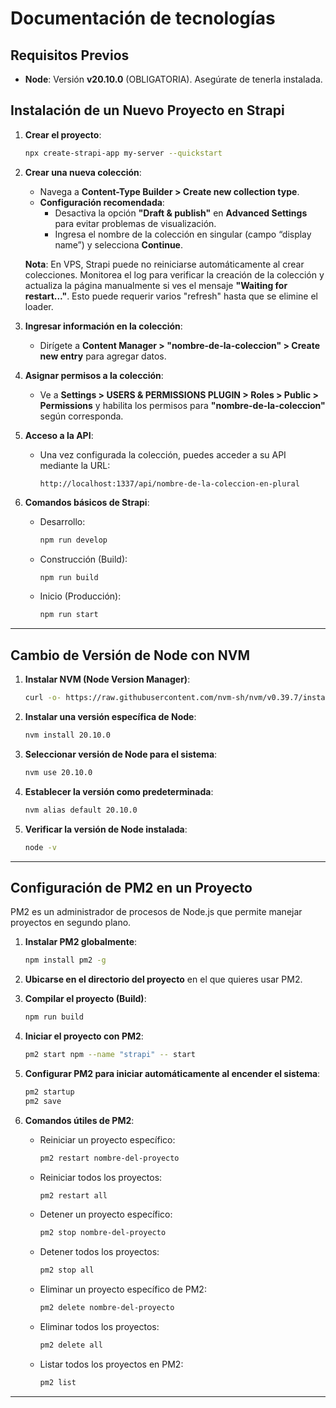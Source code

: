 
# Documentación de tecnologías

## Requisitos Previos
- **Node**: Versión **v20.10.0** (OBLIGATORIA). Asegúrate de tenerla instalada.

## Instalación de un Nuevo Proyecto en Strapi
1. **Crear el proyecto**:
   ```bash
   npx create-strapi-app my-server --quickstart
   ```
2. **Crear una nueva colección**:
   - Navega a **Content-Type Builder > Create new collection type**.
   - **Configuración recomendada**:
     - Desactiva la opción **"Draft & publish"** en **Advanced Settings** para evitar problemas de visualización.
     - Ingresa el nombre de la colección en singular (campo “display name”) y selecciona **Continue**.

   **Nota**: En VPS, Strapi puede no reiniciarse automáticamente al crear colecciones. Monitorea el log para verificar la creación de la colección y actualiza la página manualmente si ves el mensaje **"Waiting for restart..."**. Esto puede requerir varios "refresh" hasta que se elimine el loader.

3. **Ingresar información en la colección**:
   - Dirígete a **Content Manager > "nombre-de-la-coleccion" > Create new entry** para agregar datos.

4. **Asignar permisos a la colección**:
   - Ve a **Settings > USERS & PERMISSIONS PLUGIN > Roles > Public > Permissions** y habilita los permisos para **"nombre-de-la-coleccion"** según corresponda.

5. **Acceso a la API**:
   - Una vez configurada la colección, puedes acceder a su API mediante la URL:
     ```
     http://localhost:1337/api/nombre-de-la-coleccion-en-plural
     ```

6. **Comandos básicos de Strapi**:
   - Desarrollo:
     ```bash
     npm run develop
     ```
   - Construcción (Build):
     ```bash
     npm run build
     ```
   - Inicio (Producción):
     ```bash
     npm run start
     ```

---

## Cambio de Versión de Node con NVM
1. **Instalar NVM (Node Version Manager)**:
   ```bash
   curl -o- https://raw.githubusercontent.com/nvm-sh/nvm/v0.39.7/install.sh | bash
   ```
2. **Instalar una versión específica de Node**:
   ```bash
   nvm install 20.10.0
   ```
3. **Seleccionar versión de Node para el sistema**:
   ```bash
   nvm use 20.10.0
   ```
4. **Establecer la versión como predeterminada**:
   ```bash
   nvm alias default 20.10.0
   ```
5. **Verificar la versión de Node instalada**:
   ```bash
   node -v
   ```

---

## Configuración de PM2 en un Proyecto
PM2 es un administrador de procesos de Node.js que permite manejar proyectos en segundo plano.

1. **Instalar PM2 globalmente**:
   ```bash
   npm install pm2 -g
   ```
2. **Ubicarse en el directorio del proyecto** en el que quieres usar PM2.
3. **Compilar el proyecto (Build)**:
   ```bash
   npm run build
   ```
4. **Iniciar el proyecto con PM2**:
   ```bash
   pm2 start npm --name "strapi" -- start
   ```
5. **Configurar PM2 para iniciar automáticamente al encender el sistema**:
   ```bash
   pm2 startup
   pm2 save
   ```

6. **Comandos útiles de PM2**:
   - Reiniciar un proyecto específico:
     ```bash
     pm2 restart nombre-del-proyecto
     ```
   - Reiniciar todos los proyectos:
     ```bash
     pm2 restart all
     ```
   - Detener un proyecto específico:
     ```bash
     pm2 stop nombre-del-proyecto
     ```
   - Detener todos los proyectos:
     ```bash
     pm2 stop all
     ```
   - Eliminar un proyecto específico de PM2:
     ```bash
     pm2 delete nombre-del-proyecto
     ```
   - Eliminar todos los proyectos:
     ```bash
     pm2 delete all
     ```
   - Listar todos los proyectos en PM2:
     ```bash
     pm2 list
     ```

---
